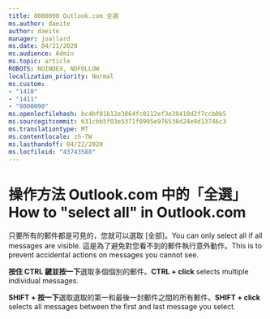```yaml
---
title: 8000090 Outlook.com 全選
ms.author: daeite
author: daeite
manager: joallard
ms.date: 04/21/2020
ms.audience: Admin
ms.topic: article
ROBOTS: NOINDEX, NOFOLLOW
localization_priority: Normal
ms.custom:
- "1410"
- "1411"
- "8000090"
ms.openlocfilehash: bc4bf01b12e3864fc0112ef3e20410d2f7ccb0b5
ms.sourcegitcommit: 631cbb5f03e5371f0995e976536d24e9d13746c3
ms.translationtype: MT
ms.contentlocale: zh-TW
ms.lasthandoff: 04/22/2020
ms.locfileid: "43743588"
---
```

# <a name="how-to-select-all-in-outlookcom"></a><span data-ttu-id="ac634-102">操作方法 Outlook.com 中的「全選」</span><span class="sxs-lookup"><span data-stu-id="ac634-102">How to "select all" in Outlook.com</span></span>

<span data-ttu-id="ac634-103">只要所有的郵件都是可見的，您就可以選取 [全部]。</span><span class="sxs-lookup"><span data-stu-id="ac634-103">You can only select all if all messages are visible.</span></span> <span data-ttu-id="ac634-104">這是為了避免對您看不到的郵件執行意外動作。</span><span class="sxs-lookup"><span data-stu-id="ac634-104">This is to prevent accidental actions on messages you cannot see.</span></span>

<span data-ttu-id="ac634-105">**按住 CTRL 鍵並按一下**選取多個個別的郵件。</span><span class="sxs-lookup"><span data-stu-id="ac634-105">**CTRL + click** selects multiple individual messages.</span></span>

<span data-ttu-id="ac634-106">**SHIFT + 按一下**選取選取的第一和最後一封郵件之間的所有郵件。</span><span class="sxs-lookup"><span data-stu-id="ac634-106">**SHIFT + click** selects all messages between the first and last message you select.</span></span>